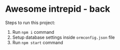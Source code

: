 # Awesome intrepid - back

Steps to run this project:

1. Run `npm i` command
2. Setup database settings inside `ormconfig.json` file
3. Run `npm start` command
